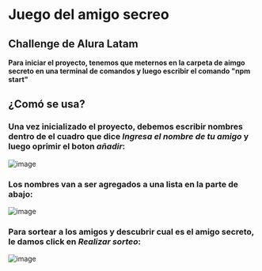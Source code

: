 # Juego del amigo secreo

## Challenge de Alura Latam

 **Para iniciar el proyecto, tenemos que meternos en la carpeta de aimgo  secreto en una terminal de comandos y luego escribir el comando "npm start"**

## ¿Comó se usa?
### Una vez inicializado el proyecto, debemos escribir nombres dentro de el cuadro que dice *Ingresa el nombre de tu amigo* y luego oprimir el boton *añadir*:

![image](https://github.com/user-attachments/assets/e81bda64-49e5-4b26-b52a-20112d8557c6)

### Los nombres van a ser agregados a una lista en la parte de abajo:

![image](https://github.com/user-attachments/assets/3343c2e0-0b17-459d-8b35-143275a9b3ce)

### Para sortear a los amigos y descubrir cual es el amigo secreto, le damos click en *Realizar sorteo*:

![image](https://github.com/user-attachments/assets/5c660fde-1d5d-4ce7-8ae8-a0b108478d81)
